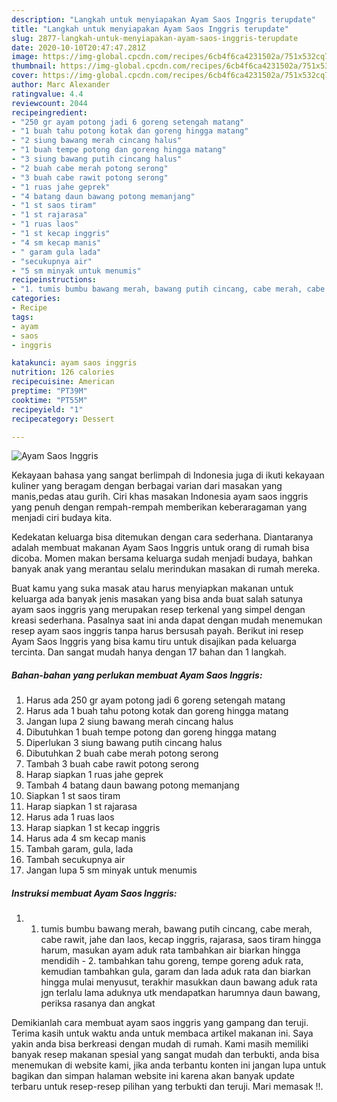 ```yaml
---
description: "Langkah untuk menyiapakan Ayam Saos Inggris terupdate"
title: "Langkah untuk menyiapakan Ayam Saos Inggris terupdate"
slug: 2877-langkah-untuk-menyiapakan-ayam-saos-inggris-terupdate
date: 2020-10-10T20:47:47.281Z
image: https://img-global.cpcdn.com/recipes/6cb4f6ca4231502a/751x532cq70/ayam-saos-inggris-foto-resep-utama.jpg
thumbnail: https://img-global.cpcdn.com/recipes/6cb4f6ca4231502a/751x532cq70/ayam-saos-inggris-foto-resep-utama.jpg
cover: https://img-global.cpcdn.com/recipes/6cb4f6ca4231502a/751x532cq70/ayam-saos-inggris-foto-resep-utama.jpg
author: Marc Alexander
ratingvalue: 4.4
reviewcount: 2044
recipeingredient:
- "250 gr ayam potong jadi 6 goreng setengah matang"
- "1 buah tahu potong kotak dan goreng hingga matang"
- "2 siung bawang merah cincang halus"
- "1 buah tempe potong dan goreng hingga matang"
- "3 siung bawang putih cincang halus"
- "2 buah cabe merah potong serong"
- "3 buah cabe rawit potong serong"
- "1 ruas jahe geprek"
- "4 batang daun bawang potong memanjang"
- "1 st saos tiram"
- "1 st rajarasa"
- "1 ruas laos"
- "1 st kecap inggris"
- "4 sm kecap manis"
- " garam gula lada"
- "secukupnya air"
- "5 sm minyak untuk menumis"
recipeinstructions:
- "1. tumis bumbu bawang merah, bawang putih cincang, cabe merah, cabe rawit, jahe dan laos, kecap inggris, rajarasa, saos tiram hingga harum, masukan ayam aduk rata tambahkan air biarkan hingga mendidih  2. tambahkan tahu goreng, tempe goreng aduk rata, kemudian tambahkan gula, garam dan lada aduk rata dan biarkan hingga mulai menyusut, terakhir masukkan daun bawang aduk rata jgn terlalu lama aduknya utk mendapatkan harumnya daun bawang, periksa rasanya dan angkat"
categories:
- Recipe
tags:
- ayam
- saos
- inggris

katakunci: ayam saos inggris 
nutrition: 126 calories
recipecuisine: American
preptime: "PT39M"
cooktime: "PT55M"
recipeyield: "1"
recipecategory: Dessert

---
```



![Ayam Saos Inggris](https://img-global.cpcdn.com/recipes/6cb4f6ca4231502a/751x532cq70/ayam-saos-inggris-foto-resep-utama.jpg)

Kekayaan bahasa yang sangat berlimpah di Indonesia juga di ikuti kekayaan kuliner yang beragam dengan berbagai varian dari masakan yang manis,pedas atau gurih. Ciri khas masakan Indonesia ayam saos inggris yang penuh dengan rempah-rempah memberikan keberaragaman yang menjadi ciri budaya kita.


Kedekatan keluarga bisa ditemukan dengan cara sederhana. Diantaranya adalah membuat makanan Ayam Saos Inggris untuk orang di rumah bisa dicoba. Momen makan bersama keluarga sudah menjadi budaya, bahkan banyak anak yang merantau selalu merindukan masakan di rumah mereka.



Buat kamu yang suka masak atau harus menyiapkan makanan untuk keluarga ada banyak jenis masakan yang bisa anda buat salah satunya ayam saos inggris yang merupakan resep terkenal yang simpel dengan kreasi sederhana. Pasalnya saat ini anda dapat dengan mudah menemukan resep ayam saos inggris tanpa harus bersusah payah.
Berikut ini resep Ayam Saos Inggris yang bisa kamu tiru untuk disajikan pada keluarga tercinta. Dan sangat mudah hanya dengan 17 bahan dan 1 langkah.


<!--inarticleads1-->

##### Bahan-bahan yang perlukan membuat Ayam Saos Inggris:

1. Harus ada 250 gr ayam potong jadi 6 goreng setengah matang
1. Harus ada 1 buah tahu potong kotak dan goreng hingga matang
1. Jangan lupa 2 siung bawang merah cincang halus
1. Dibutuhkan 1 buah tempe potong dan goreng hingga matang
1. Diperlukan 3 siung bawang putih cincang halus
1. Dibutuhkan 2 buah cabe merah potong serong
1. Tambah 3 buah cabe rawit potong serong
1. Harap siapkan 1 ruas jahe geprek
1. Tambah 4 batang daun bawang potong memanjang
1. Siapkan 1 st saos tiram
1. Harap siapkan 1 st rajarasa
1. Harus ada 1 ruas laos
1. Harap siapkan 1 st kecap inggris
1. Harus ada 4 sm kecap manis
1. Tambah  garam, gula, lada
1. Tambah secukupnya air
1. Jangan lupa 5 sm minyak untuk menumis




<!--inarticleads2-->

##### Instruksi membuat  Ayam Saos Inggris:

1. 1. tumis bumbu bawang merah, bawang putih cincang, cabe merah, cabe rawit, jahe dan laos, kecap inggris, rajarasa, saos tiram hingga harum, masukan ayam aduk rata tambahkan air biarkan hingga mendidih  - 2. tambahkan tahu goreng, tempe goreng aduk rata, kemudian tambahkan gula, garam dan lada aduk rata dan biarkan hingga mulai menyusut, terakhir masukkan daun bawang aduk rata jgn terlalu lama aduknya utk mendapatkan harumnya daun bawang, periksa rasanya dan angkat




Demikianlah cara membuat ayam saos inggris yang gampang dan teruji. Terima kasih untuk waktu anda untuk membaca artikel makanan ini. Saya yakin anda bisa berkreasi dengan mudah di rumah. Kami masih memiliki banyak resep makanan spesial yang sangat mudah dan terbukti, anda bisa menemukan di website kami, jika anda terbantu konten ini jangan lupa untuk bagikan dan simpan halaman website ini karena akan banyak update terbaru untuk resep-resep pilihan yang terbukti dan teruji. Mari memasak !!. 
